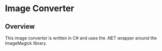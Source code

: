 # Image Converter

## Overview
This image converter is written in C# and uses the .NET wrapper around the ImageMagick library.